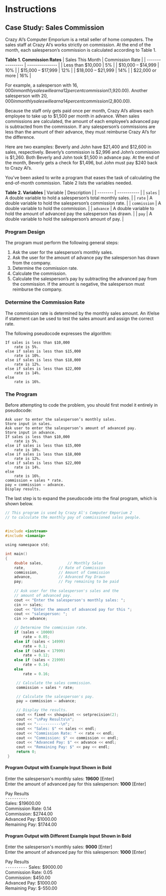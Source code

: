 # Instructions  

## Case Study: Sales Commission

Crazy Al’s Computer Emporium is a retail seller of home computers. The sales staff at Crazy Al’s works strictly on commission. At the end of the month, each salesperson’s commission is calculated according to Table 1. 

__Table 1. Commission Rates__
| Sales This Month | Commission Rate |
| ---------------- | --------------- |
| Less than $10,000 | 5% |
| $10,000 – $14,999 | 10% |
| $15,000 – $17,999 | 12% |
| $18,000 – $21,999 | 14% |
| $22,000 or more | 16% | 

For example, a salesperson with $16,000 in monthly sales will earn a 12 percent commission ($1,920.00). Another salesperson with $20,000 in monthly sales will earn a 14 percent commission ($2,800.00). 

Because the staff only gets paid once per month, Crazy Al’s allows each employee to take up to $1,500 per month in advance. When sales commissions are calculated, the amount of each employee’s advanced pay is subtracted from the commission. If any salesperson’s commissions are less than the amount of their advance, they must reimburse Crazy Al’s for the difference. 

Here are two examples: Beverly and John have $21,400 and $12,600 in sales, respectively. Beverly’s commission is $2,996 and John’s commission is $1,260. Both Beverly and John took $1,500 in advance pay. At the end of the month, Beverly gets a check for $1,496, but John must pay $240 back to Crazy Al’s. 

You’ve been asked to write a program that eases the task of calculating the end-of-month commission. Table 2 lists the variables needed.

__Table 2. Variables__
| Variable | Description |
| -------- | ----------- |
| `sales` | A double variable to hold a salesperson’s total monthly sales. |
| `rate` | A double variable to hold the salesperson’s commission rate. |
| `commission` | A double variable to hold the commission. |
| `advance` | A double variable to hold the amount of advanced pay the salesperson has drawn. |
| `pay` | A double variable to hold the salesperson’s amount of pay. |

### Program Design 

The program must perform the following general steps: 

1. Ask the user for the salesperson’s monthly sales. 
2. Ask the user for the amount of advance pay the salesperson has drawn from the company. 
3. Determine the commission rate. 
4. Calculate the commission. 
5. Calculate the salesperson’s pay by subtracting the advanced pay from the commission. If the amount is negative, the salesperson must reimburse the company.

### Determine the Commission Rate

The commission rate is determined by the monthly sales amount. An if/else if statement can be used to test the sales amount and assign the correct rate. 

The following pseudocode expresses the algorithm: 

	If sales is less than $10,000
		rate is 5%.
	else if sales is less than $15,000
		rate is 10%.
	else if sales is less than $18,000
		rate is 12%.
	else if sales is less than $22,000
		rate is 14%.
	else
		rate is 16%.

### The Program

Before attempting to code the problem, you should first model it entirely in pseudocode: 

	Ask user to enter the salesperson’s monthly sales. 
	Store input in sales. 
	Ask user to enter the salesperson’s amount of advanced pay. 
	Store input in advance. 
	If sales is less than $10,000 
		rate is 5%. 
	else if sales is less than $15,000 
		rate is 10%.
	else if sales is less than $18,000  
		rate is 12%. 
	else if sales is less than $22,000  
		rate is 14%. 
	else  
		rate is 16%. 
	commission = sales * rate. 
	pay = commission – advance. 
	Display results. 

The last step is to expand the pseudocode into the final program, which is shown below.

```C
// This program is used by Crazy Al's Computer Emporium 2  
// to calculate the monthly pay of commissioned sales people. 
 
 
#include <iostream> 
#include <iomanip> 

using namespace std;

int main()
{ 
 	double sales,       	// Monthly Sales
 	rate,        		// Rate of Commission
 	commission,  		// Amount of Commission
 	advance,     		// Advanced Pay Drawn
 	pay;         		// Pay remaining to be paid
 
	// Ask user for the salesperson's sales and the
	// amount of advanced pay.
	cout << "Enter the salesperson's monthly sales: ";
	cin >> sales;
	cout << "Enter the amount of advanced pay for this ";
	cout << "salesperson: ";
	cin >> advance;

	// Determine the commission rate.
	if (sales < 10000)
		rate = 0.05;
	else if (sales < 14999)
		rate = 0.1; 
	else if (sales < 17999)
		rate = 0.12;
	else if (sales < 21999)
		rate = 0.14;
	else
		rate = 0.16;

	 // Calculate the sales commission.
	 commission = sales * rate;

	 // Calculate the salesperson's pay.
	 pay = commission – advance;

	 // Display the results.
	 cout << fixed << showpoint << setprecision(2);
	 cout << "\nPay Results\n";
	 cout << "-----------\n";
	 cout << "Sales: $" << sales << endl;
	 cout << "Commission Rate: " << rate << endl;
	 cout << "Commission: $" << commission << endl;
	 cout << "Advanced Pay: $" << advance << endl;
	 cout << "Remaining Pay: $" << pay << endl;
	 return 0;
 }
 ```
 
 #### Program Output with Example Input Shown in Bold 
 
 Enter the salesperson's monthly sales: __19600__ [Enter]    
 Enter the amount of advanced pay for this salesperson: __1000__ [Enter]    
 
 Pay Results    
 `----------`  
 Sales: $19600.00     
 Commission Rate: 0.14     
 Commission: $2744.00     
 Advanced Pay: $1000.00     
 Remaining Pay: $1744.00     
 
 #### Program Output with Different Example Input Shown in Bold 
 
 Enter the salesperson's monthly sales: __9000__ [Enter]    
 Enter the amount of advanced pay for this salesperson: __1000__ [Enter]    
     
 Pay Results    
`----------`
 Sales: $9000.00     
 Commission Rate: 0.05     
 Commission: $450.00     
 Advanced Pay: $1000.00     
 Remaining Pay: $-550.00    
